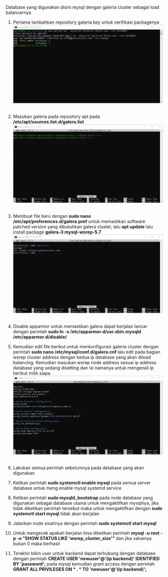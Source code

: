 Database yang digunakan disini mysql dengan galeria cluster sebagai load balancernya
<br>
1. Pertama tambahkan repository galeria key untuk verifikasi packagenya <br>
![1.2.png](https://github.com/GGenom3/DumbWaysDevOps/blob/main/TaskM2/Images/1.2.PNG)<br><br>

2. Masukan galeria pada repository apt pada <b>/etc/apt/sources.list.d/galera.list</b> <br>
![2.2.png](https://github.com/GGenom3/DumbWaysDevOps/blob/main/TaskM2/Images/2.2.PNG)<br><br>

3. Membuat file baru dengan <b>sudo nano /etc/apt/preferences.d/galera.pref</b> untuk memastikan software patched version yang dibutuhkan galera cluster, lalu <b>apt update</b> lalu install package <b>galera-3 mysql-wsrep-5.7</b><br>
![3.2.png](https://github.com/GGenom3/DumbWaysDevOps/blob/main/TaskM2/Images/3.2.PNG)<br><br>

4. Disable apparmor untuk memastikan galera dapat berjalan lancar dengan perintah <b>sudo ln -s /etc/apparmor.d/usr.sbin.mysqld /etc/apparmor.d/disable/
</b> <br>
5. Kemudian edit file berikut untuk menkonfigurasi galeria cluster dengan perintah <b>sudo nano /etc/mysql/conf.d/galera.cnf
</b> lalu edit pada bagian wsrep cluster address dengan kedua ip database yang akan diload balancing. Kemudian masukan wsrep node address sesuai ip address database yang sedang disetting dan isi namanya untuk mengenali ip berikut milik siapa<br>
![4.2.png](https://github.com/GGenom3/DumbWaysDevOps/blob/main/TaskM2/Images/4.2.PNG)<br><br>

6. Lakukan semua perintah sebelumnya pada database yang akan digunakan<br>
7. Ketikan perintah <b>sudo systemctl enable mysql</b> pada semua server database untuk meng enable mysql systemd service<br>
8. Ketikan perintah <b>sudo mysqld_bootstrap</b> pada node database yang digunakan sebagai database utama untuk mengaktifkan mysqlnya, jika tidak diketikan perintah tersebut maka untuk mengaktifkan dengan <b>sudo systemctl start mysql</b> tidak akan berjalan<br>
9. Jalankan node sisahnya dengan perintah <b>sudo systemctl start mysql</b>
10. Untuk mengecek apakah berjalan bisa diketikan perintah <b>mysql -u root -p -e "SHOW STATUS LIKE 'wsrep_cluster_size'"</b> dan jika valuenya bukan 0 maka berhasil
11. Terakhir bikin user untuk backend dapat terhubung dengan database dengan perintah <b>CREATE USER 'newuser'@'(ip backend)' IDENTIFIED BY 'password';</b> pada mysql kemudian grant access dengan perintah <b>GRANT ALL PRIVILEGES ON * . * TO 'newuser'@'(ip backend)';</b>
